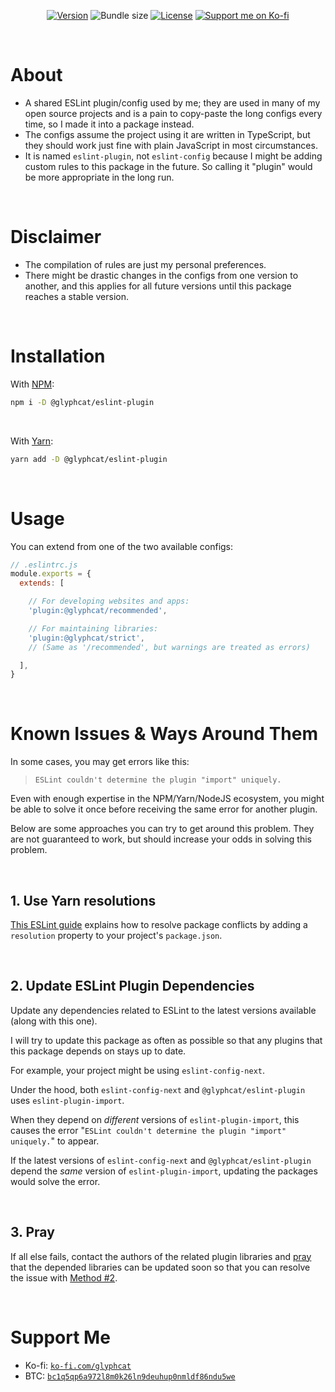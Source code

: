 <div align="center">

[![Version](https://img.shields.io/npm/v/@glyphcat/eslint-plugin)](https://github.com/glyphcat/eslint-plugin/releases)
![Bundle size](https://img.shields.io/bundlephobia/min/@glyphcat/eslint-plugin)
[![License](https://img.shields.io/github/license/glyphcat/eslint-plugin)](https://github.com/glyphcat/eslint-plugin/blob/main/LICENSE)
[![Support me on Ko-fi](https://img.shields.io/static/v1?label&logo=kofi&logoColor=ffffff&message=Support%20me%20on%20Ko-fi&color=FF5E5B)](https://ko-fi.com/glyphcat)

</div>

<br/>

# About
* A shared ESLint plugin/config used by me; they are used in many of my open
  source projects and is a pain to copy-paste the long configs every time, so I
  made it into a package instead.
* The configs assume the project using it are written in TypeScript, but they
  should work just fine with plain JavaScript in most circumstances.
* It is named `eslint-plugin`, not `eslint-config` because I might be adding
  custom rules to this package in the future. So calling it "plugin" would be
  more appropriate in the long run.

<br/>

# Disclaimer
* The compilation of rules are just my personal preferences.
* There might be drastic changes in the configs from one version to another, and
  this applies for all future versions until this package reaches a stable
  version.

<br/>

# Installation

With [NPM](https://www.npmjs.com/package/@glyphcat/eslint-plugin):
```sh
npm i -D @glyphcat/eslint-plugin
```
<br/>

With [Yarn](https://yarnpkg.com/package/@glyphcat/eslint-plugin):
```sh
yarn add -D @glyphcat/eslint-plugin
```
<br/>

# Usage
You can extend from one of the two available configs:

```js
// .eslintrc.js
module.exports = {
  extends: [

    // For developing websites and apps:
    'plugin:@glyphcat/recommended',

    // For maintaining libraries:
    'plugin:@glyphcat/strict',
    // (Same as '/recommended', but warnings are treated as errors)

  ],
}
```

<br/>

# Known Issues & Ways Around Them
In some cases, you may get errors like this:
> `ESLint couldn't determine the plugin "import" uniquely.`

Even with enough expertise in the NPM/Yarn/NodeJS ecosystem, you might be able
to solve it once before receiving the same error for another plugin.

Below are some approaches you can try to get around this problem. They are not
guaranteed to work, but should increase your odds in solving this problem.

<br/>

## 1. Use Yarn resolutions
[This ESLint guide](https://eslint-kit.gitbook.io/eslint-kit/common-issues#eslint-couldnt-determine-the-plugin-foo-uniquely) explains how to
resolve package conflicts by adding a `resolution` property to your project's
`package.json`.

<br/>

## 2. Update ESLint Plugin Dependencies
Update any dependencies related to ESLint to the latest versions available
(along with this one).

I will try to update this package as often as possible so that any plugins that
this package depends on stays up to date.

For example, your project might be using `eslint-config-next`.

Under the hood, both `eslint-config-next` and `@glyphcat/eslint-plugin` uses
`eslint-plugin-import`.

When they depend on *different* versions of `eslint-plugin-import`, this causes
the error "`ESLint couldn't determine the plugin "import" uniquely.`" to appear.

If the latest versions of `eslint-config-next` and `@glyphcat/eslint-plugin`
depend the *same* version of `eslint-plugin-import`, updating the packages would
solve the error.

<br/>

## 3. Pray

If all else fails, contact the authors of the related plugin libraries and
[pray](https://i.imgur.com/qfQYYPJ.jpg) that the depended libraries can be
updated soon so that you can resolve the issue with
[Method #2](#2-update-eslint-plugin-dependencies).

<br/>

# Support Me

* Ko-fi: [`ko-fi.com/glyphcat`](https://ko-fi.com/glyphcat)
* BTC: [`bc1q5qp6a972l8m0k26ln9deuhup0nmldf86ndu5we`](bitcoin:bc1q5qp6a972l8m0k26ln9deuhup0nmldf86ndu5we)

<br/>
